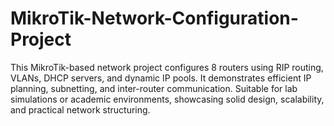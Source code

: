 # MikroTik-Network-Configuration-Project
This MikroTik-based network project configures 8 routers using RIP routing, VLANs, DHCP servers, and dynamic IP pools. It demonstrates efficient IP planning, subnetting, and inter-router communication. Suitable for lab simulations or academic environments, showcasing solid design, scalability, and practical network structuring. 

